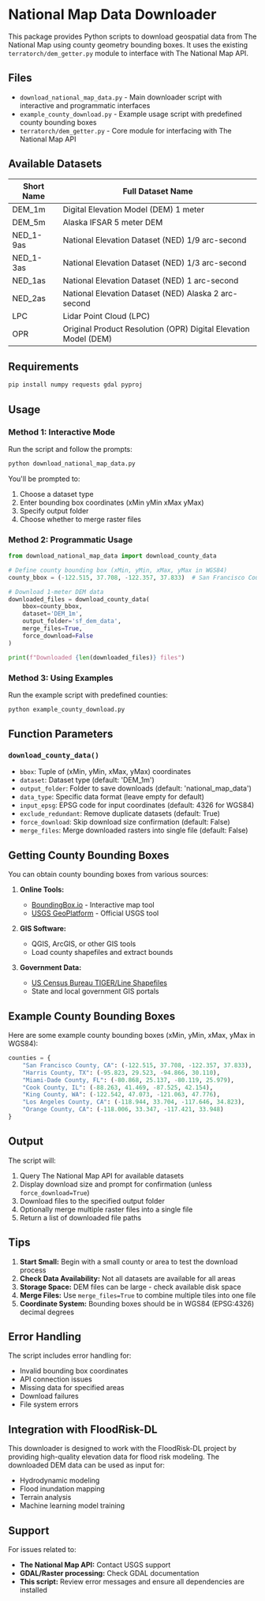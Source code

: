 # National Map Data Downloader

This package provides Python scripts to download geospatial data from The National Map using county geometry bounding boxes. It uses the existing `terratorch/dem_getter.py` module to interface with The National Map API.

## Files

- `download_national_map_data.py` - Main downloader script with interactive and programmatic interfaces
- `example_county_download.py` - Example usage script with predefined county bounding boxes
- `terratorch/dem_getter.py` - Core module for interfacing with The National Map API

## Available Datasets

| Short Name | Full Dataset Name |
|------------|-------------------|
| DEM_1m     | Digital Elevation Model (DEM) 1 meter |
| DEM_5m     | Alaska IFSAR 5 meter DEM |
| NED_1-9as  | National Elevation Dataset (NED) 1/9 arc-second |
| NED_1-3as  | National Elevation Dataset (NED) 1/3 arc-second |
| NED_1as    | National Elevation Dataset (NED) 1 arc-second |
| NED_2as    | National Elevation Dataset (NED) Alaska 2 arc-second |
| LPC        | Lidar Point Cloud (LPC) |
| OPR        | Original Product Resolution (OPR) Digital Elevation Model (DEM) |

## Requirements

```bash
pip install numpy requests gdal pyproj
```

## Usage

### Method 1: Interactive Mode

Run the script and follow the prompts:

```bash
python download_national_map_data.py
```

You'll be prompted to:
1. Choose a dataset type
2. Enter bounding box coordinates (xMin yMin xMax yMax)
3. Specify output folder
4. Choose whether to merge raster files

### Method 2: Programmatic Usage

```python
from download_national_map_data import download_county_data

# Define county bounding box (xMin, yMin, xMax, yMax in WGS84)
county_bbox = (-122.515, 37.708, -122.357, 37.833)  # San Francisco County

# Download 1-meter DEM data
downloaded_files = download_county_data(
    bbox=county_bbox,
    dataset='DEM_1m',
    output_folder='sf_dem_data',
    merge_files=True,
    force_download=False
)

print(f"Downloaded {len(downloaded_files)} files")
```

### Method 3: Using Examples

Run the example script with predefined counties:

```bash
python example_county_download.py
```

## Function Parameters

### `download_county_data()`

- `bbox`: Tuple of (xMin, yMin, xMax, yMax) coordinates
- `dataset`: Dataset type (default: 'DEM_1m')
- `output_folder`: Folder to save downloads (default: 'national_map_data')
- `data_type`: Specific data format (leave empty for default)
- `input_epsg`: EPSG code for input coordinates (default: 4326 for WGS84)
- `exclude_redundant`: Remove duplicate datasets (default: True)
- `force_download`: Skip download size confirmation (default: False)
- `merge_files`: Merge downloaded rasters into single file (default: False)

## Getting County Bounding Boxes

You can obtain county bounding boxes from various sources:

1. **Online Tools:**
   - [BoundingBox.io](http://boundingbox.io/) - Interactive map tool
   - [USGS GeoPlatform](https://www.usgs.gov/tools/geoplatform) - Official USGS tool

2. **GIS Software:**
   - QGIS, ArcGIS, or other GIS tools
   - Load county shapefiles and extract bounds

3. **Government Data:**
   - [US Census Bureau TIGER/Line Shapefiles](https://www.census.gov/geographies/mapping-files/time-series/geo/tiger-line-file.html)
   - State and local government GIS portals

## Example County Bounding Boxes

Here are some example county bounding boxes (xMin, yMin, xMax, yMax in WGS84):

```python
counties = {
    "San Francisco County, CA": (-122.515, 37.708, -122.357, 37.833),
    "Harris County, TX": (-95.823, 29.523, -94.866, 30.110),
    "Miami-Dade County, FL": (-80.868, 25.137, -80.119, 25.979),
    "Cook County, IL": (-88.263, 41.469, -87.525, 42.154),
    "King County, WA": (-122.542, 47.073, -121.063, 47.776),
    "Los Angeles County, CA": (-118.944, 33.704, -117.646, 34.823),
    "Orange County, CA": (-118.006, 33.347, -117.421, 33.948)
}
```

## Output

The script will:
1. Query The National Map API for available datasets
2. Display download size and prompt for confirmation (unless `force_download=True`)
3. Download files to the specified output folder
4. Optionally merge multiple raster files into a single file
5. Return a list of downloaded file paths

## Tips

1. **Start Small:** Begin with a small county or area to test the download process
2. **Check Data Availability:** Not all datasets are available for all areas
3. **Storage Space:** DEM files can be large - check available disk space
4. **Merge Files:** Use `merge_files=True` to combine multiple tiles into one file
5. **Coordinate System:** Bounding boxes should be in WGS84 (EPSG:4326) decimal degrees

## Error Handling

The script includes error handling for:
- Invalid bounding box coordinates
- API connection issues
- Missing data for specified areas
- Download failures
- File system errors

## Integration with FloodRisk-DL

This downloader is designed to work with the FloodRisk-DL project by providing high-quality elevation data for flood risk modeling. The downloaded DEM data can be used as input for:

- Hydrodynamic modeling
- Flood inundation mapping
- Terrain analysis
- Machine learning model training

## Support

For issues related to:
- **The National Map API:** Contact USGS support
- **GDAL/Raster processing:** Check GDAL documentation
- **This script:** Review error messages and ensure all dependencies are installed 